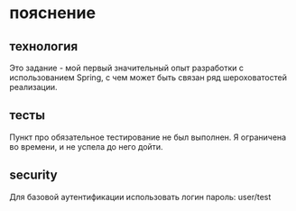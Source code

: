 # пояснение

## технология

Это задание - мой первый значительный опыт разработки с использованием Spring, с чем может быть связан ряд шероховатостей реализации.

## тесты

Пункт про обязательное тестирование не был выполнен. Я ограничена во времени, и не успела до него дойти.

## security

Для базовой аутентификации использовать логин пароль: user/test


